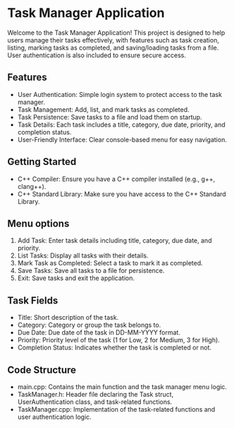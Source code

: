 # Task Manager Application

Welcome to the Task Manager Application! This project is designed to help users manage their tasks effectively, with features such as task creation, listing, marking tasks as completed, and saving/loading tasks from a file. User authentication is also included to ensure secure access.
## Features

- User Authentication: Simple login system to protect access to the task manager.
- Task Management: Add, list, and mark tasks as completed.
- Task Persistence: Save tasks to a file and load them on startup.
- Task Details: Each task includes a title, category, due date, priority, and completion status.
- User-Friendly Interface: Clear console-based menu for easy navigation.
## Getting Started

- C++ Compiler: Ensure you have a C++ compiler installed (e.g., g++, clang++).
- C++ Standard Library: Make sure you have access to the C++ Standard Library.
## Menu options

1. Add Task: Enter task details including title, category, due date, and priority.
2. List Tasks: Display all tasks with their details.
3. Mark Task as Completed: Select a task to mark it as completed.
4. Save Tasks: Save all tasks to a file for persistence.
5. Exit: Save tasks and exit the application.
## Task Fields

- Title: Short description of the task.
- Category: Category or group the task belongs to.
- Due Date: Due date of the task in DD-MM-YYYY format.
- Priority: Priority level of the task (1 for Low, 2 for Medium, 3 for High).
- Completion Status: Indicates whether the task is completed or not.
## Code Structure

- main.cpp: Contains the main function and the task manager menu logic.
- TaskManager.h: Header file declaring the Task struct, UserAuthentication class, and task-related functions.
- TaskManager.cpp: Implementation of the task-related functions and user authentication logic.





